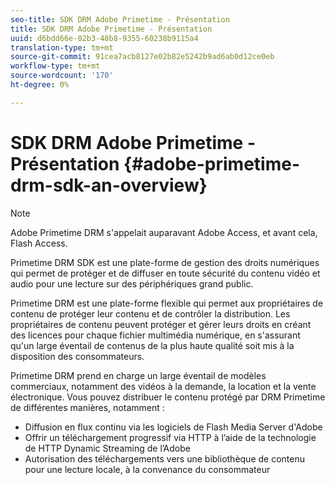 ```yaml
---
seo-title: SDK DRM Adobe Primetime - Présentation
title: SDK DRM Adobe Primetime - Présentation
uuid: d6bdd66e-02b3-48b8-9355-60238b9115a4
translation-type: tm+mt
source-git-commit: 91cea7acb8127e02b82e5242b9ad6ab0d12ce0eb
workflow-type: tm+mt
source-wordcount: '170'
ht-degree: 0%

---
```



# SDK DRM Adobe Primetime - Présentation {#adobe-primetime-drm-sdk-an-overview}

>[!NOTE]
>
>Adobe Primetime DRM s&#39;appelait auparavant Adobe Access, et avant cela, Flash Access.

Primetime DRM SDK est une plate-forme de gestion des droits numériques qui permet de protéger et de diffuser en toute sécurité du contenu vidéo et audio pour une lecture sur des périphériques grand public.

Primetime DRM est une plate-forme flexible qui permet aux propriétaires de contenu de protéger leur contenu et de contrôler la distribution. Les propriétaires de contenu peuvent protéger et gérer leurs droits en créant des licences pour chaque fichier multimédia numérique, en s&#39;assurant qu&#39;un large éventail de contenus de la plus haute qualité soit mis à la disposition des consommateurs.

Primetime DRM prend en charge un large éventail de modèles commerciaux, notamment des vidéos à la demande, la location et la vente électronique. Vous pouvez distribuer le contenu protégé par DRM Primetime de différentes manières, notamment :

* Diffusion en flux continu via les logiciels de Flash Media Server d&#39;Adobe
* Offrir un téléchargement progressif via HTTP à l’aide de la technologie de HTTP Dynamic Streaming de l’Adobe
* Autorisation des téléchargements vers une bibliothèque de contenu pour une lecture locale, à la convenance du consommateur

